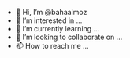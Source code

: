 - 👋 Hi, I’m @bahaalmoz
- 👀 I’m interested in ...
- 🌱 I’m currently learning ...
- 💞️ I’m looking to collaborate on ...
- 📫 How to reach me ...

<!---
bahaalmoz/bahaalmoz is a ✨ special ✨ repository because its `README.md` (this file) appears on your GitHub profile.
You can click the Preview link to take a look at your changes.
--->
